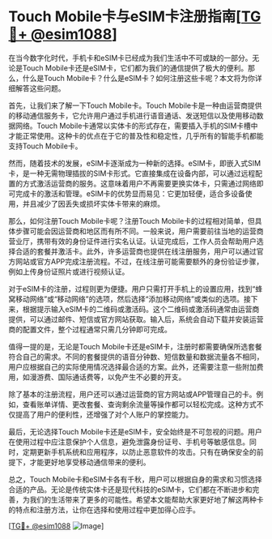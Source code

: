# Touch Mobile卡与eSIM卡注册指南[[TG💪+ @esim1088](https://t.me/s/esim1088)]

在当今数字化时代，手机卡和eSIM卡已经成为我们生活中不可或缺的一部分。无论是Touch Mobile卡还是eSIM卡，它们都为我们的通信提供了极大的便利。那么，什么是Touch Mobile卡？什么是eSIM卡？如何注册这些卡呢？本文将为你详细解答这些问题。

首先，让我们来了解一下Touch Mobile卡。Touch Mobile卡是一种由运营商提供的移动通信服务卡，它允许用户通过手机进行语音通话、发送短信以及使用移动数据网络。Touch Mobile卡通常以实体卡的形式存在，需要插入手机的SIM卡槽中才能正常使用。这种卡的优点在于它的普及性和稳定性，几乎所有的智能手机都能支持Touch Mobile卡。

然而，随着技术的发展，eSIM卡逐渐成为一种新的选择。eSIM卡，即嵌入式SIM卡，是一种无需物理插拔的SIM卡形式。它直接集成在设备内部，可以通过远程配置的方式激活运营商的服务。这意味着用户不再需要更换实体卡，只需通过网络即可完成卡的激活和管理。eSIM卡的优势显而易见：它更加轻便，适合多设备使用，并且减少了因丢失或损坏实体卡带来的麻烦。

那么，如何注册Touch Mobile卡呢？注册Touch Mobile卡的过程相对简单，但具体步骤可能会因运营商和地区而有所不同。一般来说，用户需要前往当地的运营商营业厅，携带有效的身份证件进行实名认证。认证完成后，工作人员会帮助用户选择合适的套餐并激活卡。此外，许多运营商也提供在线注册服务，用户可以通过官方网站或官方APP完成注册流程。不过，在线注册可能需要额外的身份验证步骤，例如上传身份证照片或进行视频认证。

对于eSIM卡的注册，过程则更为便捷。用户只需打开手机上的设置应用，找到“蜂窝移动网络”或“移动网络”的选项，然后选择“添加移动网络”或类似的选项。接下来，根据提示输入eSIM卡的二维码或激活码。这个二维码或激活码通常由运营商提供，可以通过邮件、短信或官方网站获取。输入后，系统会自动下载并安装运营商的配置文件，整个过程通常只需几分钟即可完成。

值得一提的是，无论是Touch Mobile卡还是eSIM卡，注册时都需要确保所选套餐符合自己的需求。不同的套餐提供的语音分钟数、短信数量和数据流量各不相同，用户应根据自己的实际使用情况选择最合适的方案。此外，还需要注意一些附加费用，如漫游费、国际通话费等，以免产生不必要的开支。

除了基本的注册流程，用户还可以通过运营商的官方网站或APP管理自己的卡。例如，查看账单详情、更改套餐、查询剩余流量等操作都可以轻松完成。这种方式不仅提高了用户的便利性，还增强了对个人账户的掌控能力。

最后，无论选择Touch Mobile卡还是eSIM卡，安全始终是不可忽视的问题。用户在使用过程中应注意保护个人信息，避免泄露身份证号、手机号等敏感信息。同时，定期更新手机系统和应用程序，以防止恶意软件的攻击。只有在确保安全的前提下，才能更好地享受移动通信带来的便利。

总之，Touch Mobile卡和eSIM卡各有千秋，用户可以根据自身的需求和习惯选择合适的产品。无论是传统实体卡还是现代科技的eSIM卡，它们都在不断进步和完善，为我们的生活带来了更多的可能性。希望本文能帮助大家更好地了解这两种卡的特点和注册方法，让你在选择和使用过程中更加得心应手。

[[TG💪+ @esim1088](https://t.me/s/esim1088) ![Image](https://i.postimg.cc/4NQfJmqS/Snipaste-2025-05-13-00-14-12.png)]